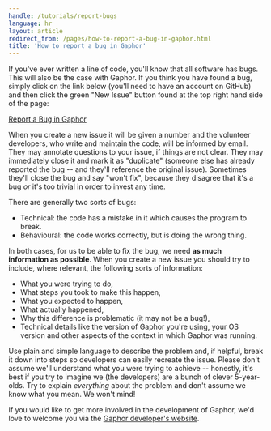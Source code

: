 ```yaml
---
handle: /tutorials/report-bugs
language: hr
layout: article
redirect_from: /pages/how-to-report-a-bug-in-gaphor.html
title: 'How to report a bug in Gaphor'
---
```


If you've ever written a line of code, you'll know that all software has
bugs.  This will also be the case with Gaphor. If you think you have found a
bug, simply click on the link below (you'll need to have an account on
GitHub) and then click the green "New Issue" button found at the top right
hand side of the page:

[Report a Bug in Gaphor](https://github.com/gaphor/gaphor/issues)

When you create a new issue it will be given a number and the volunteer
developers, who write and maintain the code, will be informed by email. They
may annotate questions to your issue, if things are not clear. They may
immediately close it and mark it as "duplicate" (someone else has already
reported the bug -- and they'll reference the original issue). Sometimes
they'll close the bug and say "won't fix", because they disagree that it's a
bug *or* it's too trivial in order to invest any time.

There are generally two sorts of bugs:

* Technical: the code has a mistake in it which causes the program to break.
* Behavioural: the code works correctly, but is doing the wrong thing.

In both cases, for us to be able to fix the bug, we need **as much
information as possible**. When you create a new issue you should try to
include, where relevant, the following sorts of information:

* What you were trying to do,
* What steps you took to make this happen,
* What you expected to happen,
* What actually happened,
* Why this difference is problematic (it may not be a bug!),
* Technical details like the version of Gaphor you're using, your OS version
  and other aspects of the context in which Gaphor was running.

Use plain and simple language to describe the problem and, if helpful, break
it down into steps so developers can easily recreate the issue. Please don't
assume we'll understand what you were trying to achieve -- honestly, it's
best if you try to imagine we (the developers) are a bunch of clever
5-year-olds.  Try to explain *everything* about the problem and don't assume
we know what you mean. We won't mind!

If you would like to get more involved in the development of Gaphor, we'd
love to welcome you via the [Gaphor developer's
website](http://gaphor.readthedocs.io/).
